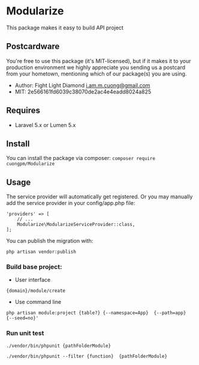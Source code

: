 # Modularize
This package makes it easy to build API project

## Postcardware
You're free to use this package (it's MIT-licensed), but if it makes it to your production environment we highly appreciate you sending us a postcard from your hometown, mentioning which of our package(s) you are using.
- Author: Fight Light Diamond <i.am.m.cuong@gmail.com>
- MIT: 2e566161fd6039c38070de2ac4e4eadd8024a825

## Requires
- Laravel 5.x or Lumen 5.x

## Install
You can install the package via composer:
`composer require cuongpm/Modularize`

## Usage
The service provider will automatically get registered. Or you may manually add the service provider in your config/app.php file:

```
'providers' => [
    // ...
    Modularize\ModularizeServiceProvider::class,
];
```

You can publish the migration with:
```angular2html
php artisan vendor:publish
```

### Build base project: 
- User interface
 ```angular2html
{domain}/module/create
 ```
- Use command line
 ```angular2html
 php artisan module:project {table?} {--namespace=App}  {--path=app}  {--seed=no}'
 ```
### Run unit test
 ```angular2html
./vendor/bin/phpunit {pathFolderModule}

./vendor/bin/phpunit --filter {function}  {pathFolderModule}
```
 ##
